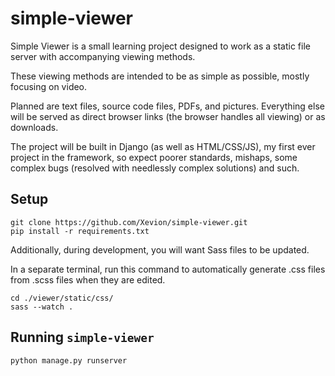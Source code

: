 # simple-viewer

Simple Viewer is a small learning project designed to work as a static file server with accompanying viewing methods.

These viewing methods are intended to be as simple as possible, mostly focusing on video.

Planned are text files, source code files, PDFs, and pictures. Everything else will be served as direct browser links (the browser handles all viewing) or as downloads.

The project will be built in Django (as well as HTML/CSS/JS), my first ever project in the framework, so expect poorer standards, mishaps, some complex bugs (resolved with needlessly complex solutions) and such.

## Setup

```
git clone https://github.com/Xevion/simple-viewer.git
pip install -r requirements.txt
```

Additionally, during development, you will want Sass files to be updated.

In a separate terminal, run this command to automatically generate .css files from .scss files when they are edited.

```
cd ./viewer/static/css/
sass --watch .
```

## Running `simple-viewer`

```
python manage.py runserver
```
